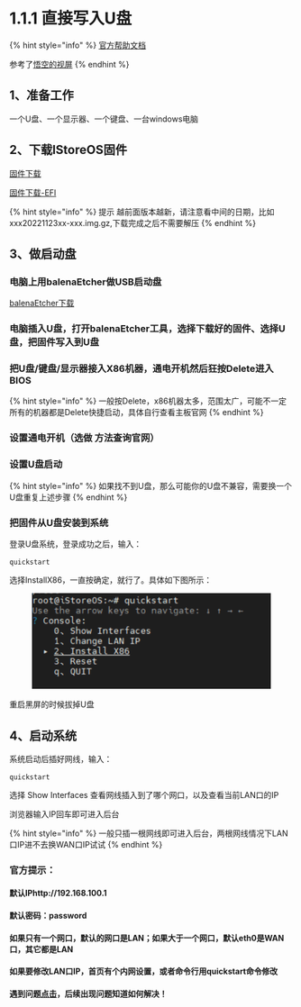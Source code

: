 # 1.1.1  直接写入U盘

{% hint style="info" %}
[官方帮助文档](https://doc.linkease.com/zh/guide/istoreos/install\_x86.html)

参考了[悟空的视屏](https://www.youtube.com/watch?v=PRrXpa\_4xdA)
{% endhint %}

## 1、准备工作

一个U盘、一个显示器、一个键盘、一台windows电脑

## 2、下载IStoreOS固件

[固件下载](https://fw.koolcenter.com/iStoreOS/x86\_64/)

[固件下载-EFI](https://fw.koolcenter.com/iStoreOS/x86\_64\_efi/)

{% hint style="info" %}
提示 越前面版本越新，请注意看中间的日期，比如 xxx20221123xx-xxx.img.gz,下载完成之后不需要解压
{% endhint %}

## 3、做启动盘

### 电脑上用balenaEtcher做USB启动盘

[balenaEtcher下载 ](https://etcher.balena.io/)

### &#x20;电脑插入U盘，打开balenaEtcher工具，选择下载好的固件、选择U盘，把固件写入到U盘

&#x20;

### 把U盘/键盘/显示器接入X86机器，通电开机然后狂按Delete进入BIOS



{% hint style="info" %}
一般按Delete，x86机器太多，范围太广，可能不一定所有的机器都是Delete快捷启动，具体自行查看主板官网
{% endhint %}

&#x20;

### 设置通电开机（选做 方法查询官网）

### 设置U盘启动

&#x20;

{% hint style="info" %}
如果找不到U盘，那么可能你的U盘不兼容，需要换一个U盘重复上述步骤
{% endhint %}

### 把固件从U盘安装到系统

登录U盘系统，登录成功之后，输入：

```
quickstart
```

选择InstallX86，一直按确定，就行了。具体如下图所示：



<figure><img src="../../../.gitbook/assets/图片1.png" alt=""><figcaption></figcaption></figure>

重启黑屏的时候拔掉U盘

## 4、启动系统

系统启动后插好网线，输入：

```
quickstart
```

选择 Show Interfaces 查看网线插入到了哪个网口，以及查看当前LAN口的IP

浏览器输入IP回车即可进入后台

{% hint style="info" %}
一般只插一根网线即可进入后台，两根网线情况下LAN口IP进不去换WAN口IP试试
{% endhint %}

&#x20;&#x20;

### 官方提示：

#### 默认IPhttp://192.168.100.1

#### 默认密码：password

#### 如果只有一个网口，默认的网口是LAN；如果大于一个网口，默认eth0是WAN口，其它都是LAN

#### 如果要修改LAN口IP，首页有个内网设置，或者命令行用quickstart命令修改

#### 遇到问题[点击](https://doc.linkease.com/zh/guide/istoreos/question.html)，后续出现问题知道如何解决！
